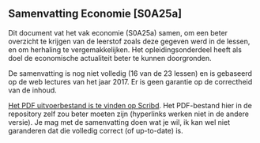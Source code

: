 ## Samenvatting Economie [S0A25a]

Dit document vat het vak economie (S0A25a) samen, om een beter overzicht te krijgen van de leerstof zoals deze gegeven werd in de lessen, en om herhaling te vergemakkelijken. Het opleidingsonderdeel heeft als doel de economische actualiteit beter te kunnen doorgronden.

De samenvatting is nog niet volledig (16 van de 23 lessen) en is gebaseerd op de web lectures van het jaar 2017. Er is geen garantie op de correctheid van de inhoud. 

[Het PDF uitvoerbestand is te vinden op Scribd](https://www.scribd.com/document/367243894/Samenvatting-Economie-S0A25a). Het PDF-bestand hier in de repository zelf zou beter moeten zijn (hyperlinks werken niet in de andere versie). Je mag met de samenvatting doen wat je wil, ik kan wel niet garanderen dat die volledig correct (of up-to-date) is.
